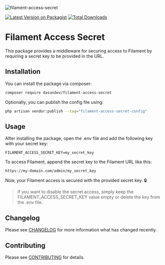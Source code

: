 
![filament-access-secret](https://github.com/dasundev/filament-access-secret/assets/54996800/7730e1f6-d792-4b3e-ac87-ff5b9c8825f4)

[![Latest Version on Packagist](https://img.shields.io/packagist/v/dasundev/filament-access-secret.svg?style=flat-square)](https://packagist.org/packages/dasundev/filament-access-secret)
[![Total Downloads](https://img.shields.io/packagist/dt/dasundev/filament-access-secret.svg?style=flat-square)](https://packagist.org/packages/dasundev/filament-access-secret)

# Filament Access Secret

This package provides a middleware for securing access to Filament by requiring a secret key to be provided in the URL.

## Installation

You can install the package via composer:

 ```bash
 composer require dasundev/filament-access-secret
 ```
Optionally, you can publish the config file using:

```bash
php artisan vendor:publish --tag="filament-access-secret-config"
```
## Usage

After installing the package, open the .env file and add the following key with your secret key:

```dotenv
FILAMENT_ACCESS_SECRET_KEY=my_secret_key
```

To access Filament, append the secret key to the Filament URL like this:

```
https://my-domain.com/admin/my_secret_key
```

Now, your Filament access is secured with the provided secret key. 🔒

> If you want to disable the secret access, simply keep the FILAMENT_ACCESS_SECRET_KEY value empty or delete the key from the .env file.

## Changelog

Please see [CHANGELOG](CHANGELOG.md) for more information what has changed recently.

## Contributing

Please see [CONTRIBUTING](CONTRIBUTING.md) for details.
